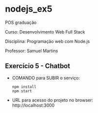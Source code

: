 # nodejs_ex5
POS graduação

Curso: Desenvolvimento Web Full Stack

Disciplina: Programação web com Node.js

Professor: Samuel Martins

## Exercício 5 - Chatbot

- COMANDO para SUBIR o serviço:
  ```
  npm install
  npm start
 - URL para acesso do projeto no browser:  
  http://localhost:3000
  
